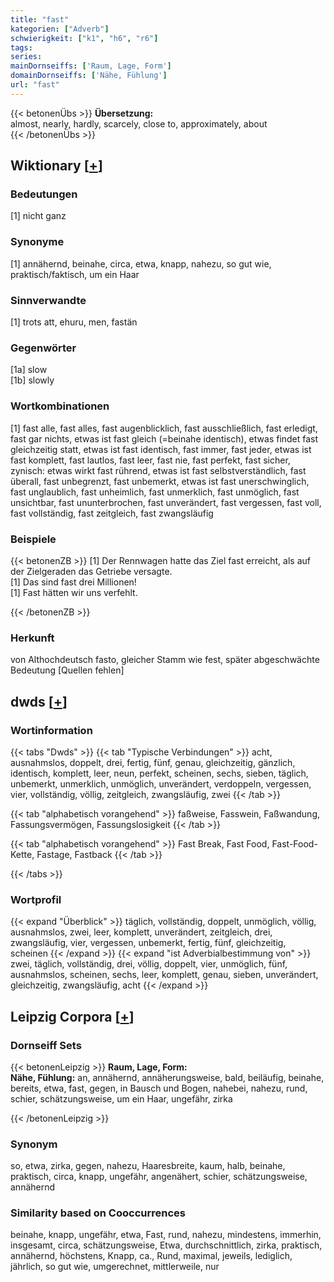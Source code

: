 ```yaml
---
title: "fast"
kategorien: ["Adverb"]
schwierigkeit: ["k1", "h6", "r6"]
tags:
series:
mainDornseiffs: ['Raum, Lage, Form']
domainDornseiffs: ['Nähe, Fühlung']
url: "fast"
---
```


{{< betonenÜbs >}}
**Übersetzung:**  
almost, nearly, hardly, scarcely, close to, approximately, about  
{{< /betonenÜbs >}}

## Wiktionary [[+](https://de.wiktionary.org/wiki/fast)]

### Bedeutungen
[1] nicht ganz  

### Synonyme
[1] annähernd, beinahe, circa, etwa, knapp, nahezu, so gut wie, praktisch/faktisch, um ein Haar  

### Sinnverwandte
[1] trots att, ehuru, men, fastän  

### Gegenwörter
[1a] slow  
[1b] slowly  

### Wortkombinationen
[1] fast alle, fast alles, fast augenblicklich, fast ausschließlich, fast erledigt, fast gar nichts, etwas ist fast gleich (=beinahe identisch), etwas findet fast gleichzeitig statt, etwas ist fast identisch, fast immer, fast jeder, etwas ist fast komplett, fast lautlos, fast leer, fast nie, fast perfekt, fast sicher, zynisch: etwas wirkt fast rührend, etwas ist fast selbstverständlich, fast überall, fast unbegrenzt, fast unbemerkt, etwas ist fast unerschwinglich, fast unglaublich, fast unheimlich, fast unmerklich, fast unmöglich, fast unsichtbar, fast ununterbrochen, fast unverändert, fast vergessen, fast voll, fast vollständig, fast zeitgleich, fast zwangsläufig  

### Beispiele
{{< betonenZB >}}
[1] Der Rennwagen hatte das Ziel fast erreicht, als auf der Zielgeraden das Getriebe versagte.  
[1] Das sind fast drei Millionen!  
[1] Fast hätten wir uns verfehlt.  

{{< /betonenZB >}}
### Herkunft
von Althochdeutsch fasto, gleicher Stamm wie fest, später abgeschwächte Bedeutung [Quellen fehlen]  



## dwds [[+](https://www.dwds.de/wb/fast)]

### Wortinformation
{{< tabs "Dwds" >}}
{{< tab "Typische Verbindungen" >}}
acht, ausnahmslos, doppelt, drei, fertig, fünf, genau, gleichzeitig, gänzlich, identisch, komplett, leer, neun, perfekt, scheinen, sechs, sieben, täglich, unbemerkt, unmerklich, unmöglich, unverändert, verdoppeln, vergessen, vier, vollständig, völlig, zeitgleich, zwangsläufig, zwei
{{< /tab >}}

{{< tab "alphabetisch vorangehend" >}}
faßweise, Fasswein, Faßwandung, Fassungsvermögen, Fassungslosigkeit
{{< /tab >}}

{{< tab "alphabetisch vorangehend" >}}
Fast Break, Fast Food, Fast-Food-Kette, Fastage, Fastback
{{< /tab >}}

{{< /tabs >}}

### Wortprofil
{{< expand "Überblick" >}} täglich, vollständig, doppelt, unmöglich, völlig, ausnahmslos, zwei, leer, komplett, unverändert, zeitgleich, drei, zwangsläufig, vier, vergessen, unbemerkt, fertig, fünf, gleichzeitig, scheinen {{< /expand >}}
{{< expand "ist Adverbialbestimmung von" >}} zwei, täglich, vollständig, drei, völlig, doppelt, vier, unmöglich, fünf, ausnahmslos, scheinen, sechs, leer, komplett, genau, sieben, unverändert, gleichzeitig, zwangsläufig, acht {{< /expand >}}

## Leipzig Corpora [[+](https://corpora.uni-leipzig.de/en/res?word=fast&corpusId=deu_newscrawl-public_2018)]

### Dornseiff Sets
{{< betonenLeipzig >}}
**Raum, Lage, Form:**  
**Nähe, Fühlung:** an, annähernd, annäherungsweise, bald, beiläufig, beinahe, bereits, etwa, fast, gegen, in Bausch und Bogen, nahebei, nahezu, rund, schier, schätzungsweise, um ein Haar, ungefähr, zirka  

{{< /betonenLeipzig >}}

### Synonym
so, etwa, zirka, gegen, nahezu, Haaresbreite, kaum, halb, beinahe, praktisch, circa, knapp, ungefähr, angenähert, schier, schätzungsweise, annähernd


### Similarity based on Cooccurrences
beinahe, knapp, ungefähr, etwa, Fast, rund, nahezu, mindestens, immerhin, insgesamt, circa, schätzungsweise, Etwa, durchschnittlich, zirka, praktisch, annähernd, höchstens, Knapp, ca., Rund, maximal, jeweils, lediglich, jährlich, so gut wie, umgerechnet, mittlerweile, nur

